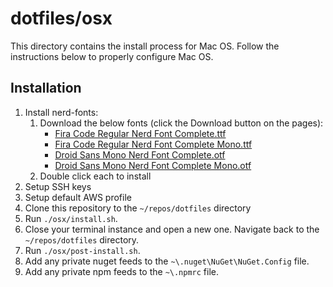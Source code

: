 # dotfiles/osx

This directory contains the install process for Mac OS. Follow the instructions below to properly configure Mac OS.

## Installation

1. Install nerd-fonts:
   1. Download the below fonts (click the Download button on the pages):
      - [Fira Code Regular Nerd Font Complete.ttf](https://github.com/ryanoasis/nerd-fonts/blob/master/patched-fonts/FiraCode/Regular/complete/Fira%20Code%20Regular%20Nerd%20Font%20Complete.ttf)
      - [Fira Code Regular Nerd Font Complete Mono.ttf](https://github.com/ryanoasis/nerd-fonts/blob/master/patched-fonts/FiraCode/Regular/complete/Fira%20Code%20Regular%20Nerd%20Font%20Complete%20Mono.ttf)
      - [Droid Sans Mono Nerd Font Complete.otf](https://github.com/ryanoasis/nerd-fonts/blob/master/patched-fonts/DroidSansMono/complete/Droid%20Sans%20Mono%20Nerd%20Font%20Complete.otf)
      - [Droid Sans Mono Nerd Font Complete Mono.otf](https://github.com/ryanoasis/nerd-fonts/blob/master/patched-fonts/DroidSansMono/complete/Droid%20Sans%20Mono%20Nerd%20Font%20Complete%20Mono.otf)
   1. Double click each to install
1. Setup SSH keys
1. Setup default AWS profile
1. Clone this repository to the `~/repos/dotfiles` directory
1. Run `./osx/install.sh`.
1. Close your terminal instance and open a new one. Navigate back to the `~/repos/dotfiles` directory.
1. Run `./osx/post-install.sh`.
1. Add any private nuget feeds to the `~\.nuget\NuGet\NuGet.Config` file.
1. Add any private npm feeds to the `~\.npmrc` file.
